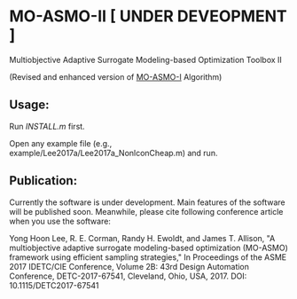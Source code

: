 # MO-ASMO-II [ UNDER DEVEOPMENT ]

Multiobjective Adaptive Surrogate Modeling-based Optimization Toolbox II

(Revised and enhanced version of [MO-ASMO-I](https://github.com/yonghoonlee/MO-ASMO-I) Algorithm)

## Usage:

Run *INSTALL.m* first.

Open any example file (e.g., example/Lee2017a/Lee2017a_NonlconCheap.m) and run.

## Publication:

Currently the software is under development. Main features of the software will be published soon. Meanwhile, please cite following conference article when you use the software:

Yong Hoon Lee, R. E. Corman, Randy H. Ewoldt, and James T. Allison, "A multiobjective adaptive surrogate modeling-based optimization (MO-ASMO) framework using efficient sampling strategies," In Proceedings of the ASME 2017 IDETC/CIE Conference, Volume 2B: 43rd Design Automation Conference, DETC-2017-67541, Cleveland, Ohio, USA, 2017. DOI: 10.1115/DETC2017-67541


